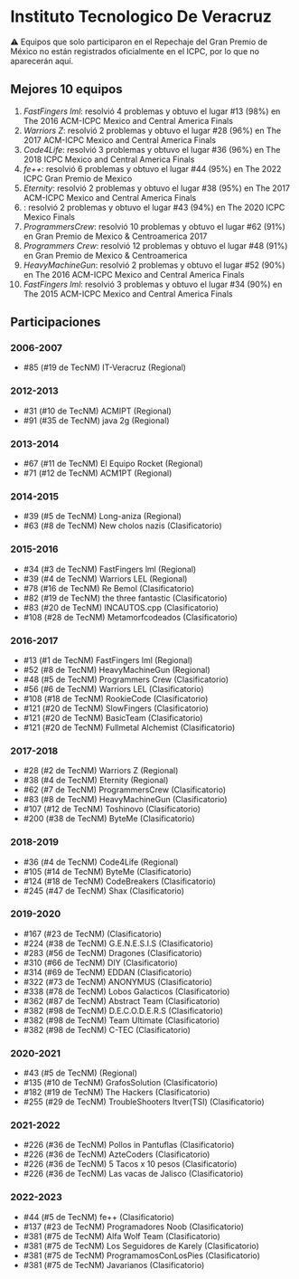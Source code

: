 # Instituto Tecnologico De Veracruz

:warning: Equipos que solo participaron en el Repechaje del Gran Premio de México no están registrados oficialmente en el ICPC, por lo que no aparecerán aquí.

## Mejores 10 equipos

1. _FastFingers lml_: resolvió 4 problemas y obtuvo el lugar #13 (98%) en The 2016 ACM-ICPC Mexico and Central America Finals
1. _Warriors Z_: resolvió 2 problemas y obtuvo el lugar #28 (96%) en The 2017 ACM-ICPC Mexico and Central America Finals
1. _Code4Life_: resolvió 3 problemas y obtuvo el lugar #36 (96%) en The 2018 ICPC Mexico and Central America Finals
1. _fe++_: resolvió 6 problemas y obtuvo el lugar #44 (95%) en The 2022 ICPC Gran Premio de Mexico
1. _Eternity_: resolvió 2 problemas y obtuvo el lugar #38 (95%) en The 2017 ACM-ICPC Mexico and Central America Finals
1. _<CodeBreakers/>_: resolvió 2 problemas y obtuvo el lugar #43 (94%) en The 2020 ICPC Mexico Finals
1. _ProgrammersCrew_: resolvió 10 problemas y obtuvo el lugar #62 (91%) en Gran Premio de Mexico & Centroamerica 2017
1. _Programmers Crew_: resolvió 12 problemas y obtuvo el lugar #48 (91%) en Gran Premio de Mexico & Centroamerica
1. _HeavyMachineGun_: resolvió 2 problemas y obtuvo el lugar #52 (90%) en The 2016 ACM-ICPC Mexico and Central America Finals
1. _FastFingers lml_: resolvió 3 problemas y obtuvo el lugar #34 (90%) en The 2015 ACM-ICPC Mexico and Central America Finals

## Participaciones

### 2006-2007

- #85 (#19 de TecNM) IT-Veracruz (Regional)

### 2012-2013

- #31 (#10 de TecNM) ACMIPT (Regional)
- #91 (#35 de TecNM) java 2g (Regional)

### 2013-2014

- #67 (#11 de TecNM) El Equipo Rocket (Regional)
- #71 (#12 de TecNM) ACM1PT (Regional)

### 2014-2015

- #39 (#5 de TecNM) Long-aniza (Regional)
- #63 (#8 de TecNM) New cholos nazis (Clasificatorio)

### 2015-2016

- #34 (#3 de TecNM) FastFingers lml (Regional)
- #39 (#4 de TecNM) Warriors LEL (Regional)
- #78 (#16 de TecNM) Re Bemol (Clasificatorio)
- #82 (#19 de TecNM) the three fantastic (Clasificatorio)
- #83 (#20 de TecNM) INCAUTOS.cpp (Clasificatorio)
- #108 (#28 de TecNM) Metamorfcodeados (Clasificatorio)

### 2016-2017

- #13 (#1 de TecNM) FastFingers lml (Regional)
- #52 (#8 de TecNM) HeavyMachineGun (Regional)
- #48 (#5 de TecNM) Programmers Crew (Clasificatorio)
- #56 (#6 de TecNM) Warriors LEL (Clasificatorio)
- #108 (#18 de TecNM) RookieCode (Clasificatorio)
- #121 (#20 de TecNM) SlowFingers (Clasificatorio)
- #121 (#20 de TecNM) BasicTeam (Clasificatorio)
- #121 (#20 de TecNM) Fullmetal Alchemist (Clasificatorio)

### 2017-2018

- #28 (#2 de TecNM) Warriors Z (Regional)
- #38 (#4 de TecNM) Eternity (Regional)
- #62 (#7 de TecNM) ProgrammersCrew (Clasificatorio)
- #83 (#8 de TecNM) HeavyMachineGun (Clasificatorio)
- #107 (#12 de TecNM) Toshinovo (Clasificatorio)
- #200 (#38 de TecNM) ByteMe (Clasificatorio)

### 2018-2019

- #36 (#4 de TecNM) Code4Life (Regional)
- #105 (#14 de TecNM) ByteMe (Clasificatorio)
- #124 (#18 de TecNM) CodeBreakers (Clasificatorio)
- #245 (#47 de TecNM) Shax (Clasificatorio)

### 2019-2020

- #167 (#23 de TecNM) <CodeBreakers/> (Clasificatorio)
- #224 (#38 de TecNM) G.E.N.E.S.I.S (Clasificatorio)
- #283 (#56 de TecNM) Dragones (Clasificatorio)
- #310 (#66 de TecNM) DIY (Clasificatorio)
- #314 (#69 de TecNM) EDDAN (Clasificatorio)
- #322 (#73 de TecNM) ANONYMUS (Clasificatorio)
- #338 (#78 de TecNM) Lobos Galacticos (Clasificatorio)
- #362 (#87 de TecNM) Abstract Team (Clasificatorio)
- #382 (#98 de TecNM) D.E.C.O.D.E.R.S (Clasificatorio)
- #382 (#98 de TecNM) Team Ultimate (Clasificatorio)
- #382 (#98 de TecNM) C-TEC (Clasificatorio)

### 2020-2021

- #43 (#5 de TecNM) <CodeBreakers/> (Regional)
- #135 (#10 de TecNM) GrafosSolution (Clasificatorio)
- #182 (#19 de TecNM) The Hackers (Clasificatorio)
- #255 (#29 de TecNM) TroubleShooters Itver(TSI) (Clasificatorio)

### 2021-2022

- #226 (#36 de TecNM) Pollos in Pantuflas (Clasificatorio)
- #226 (#36 de TecNM) AzteCoders (Clasificatorio)
- #226 (#36 de TecNM) 5 Tacos x 10 pesos (Clasificatorio)
- #226 (#36 de TecNM) Las vacas de Jalisco (Clasificatorio)

### 2022-2023

- #44 (#5 de TecNM) fe++ (Clasificatorio)
- #137 (#23 de TecNM) Programadores Noob (Clasificatorio)
- #381 (#75 de TecNM) Alfa Wolf Team (Clasificatorio)
- #381 (#75 de TecNM) Los Seguidores de Karely (Clasificatorio)
- #381 (#75 de TecNM) ProgramamosConLosPies (Clasificatorio)
- #381 (#75 de TecNM) Javarianos (Clasificatorio)



